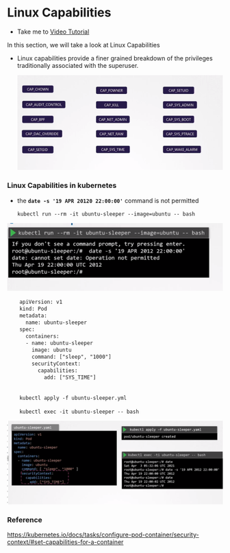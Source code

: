 # Linux Capabilities
  - Take me to [Video Tutorial](https://kodekloud.com/courses/1378608/lectures/31704457)

In this section, we will take a look at Linux Capabilities

- Linux capabilities provide a finer grained breakdown of the privileges traditionally associated with the superuser.

  ![linuxCap](../../images/linuxCap.png)


###  Linux Capabilities in kubernetes

  - the **`date -s '19 APR 20120 22:00:00'`** command is not permitted

        kubectl run --rm -it ubuntu-sleeper --image=ubuntu -- bash

  ![linuxcapk8s1](../../images/linuxcapk8s1.png)

        apiVersion: v1
        kind: Pod
        metadata:
          name: ubuntu-sleeper
        spec:
          containers:
          - name: ubuntu-sleeper
            image: ubuntu
            command: ["sleep", "1000"]
            securityContext:
              capabilities:
                add: ["SYS_TIME"]


        kubectl apply -f ubuntu-sleeper.yml

        kubectl exec -it ubuntu-sleeper -- bash




![linuxcapk8s](../../images/linuxcapK8s.png)

### Reference

https://kubernetes.io/docs/tasks/configure-pod-container/security-context/#set-capabilities-for-a-container
